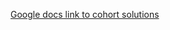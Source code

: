 [Google docs link to cohort solutions](https://docs.google.com/spreadsheets/d/1RBqETxspGtbL1NH9Qj1lUAmONlM5-X98SLZBUGqH5zA/edit?usp=sharing)
